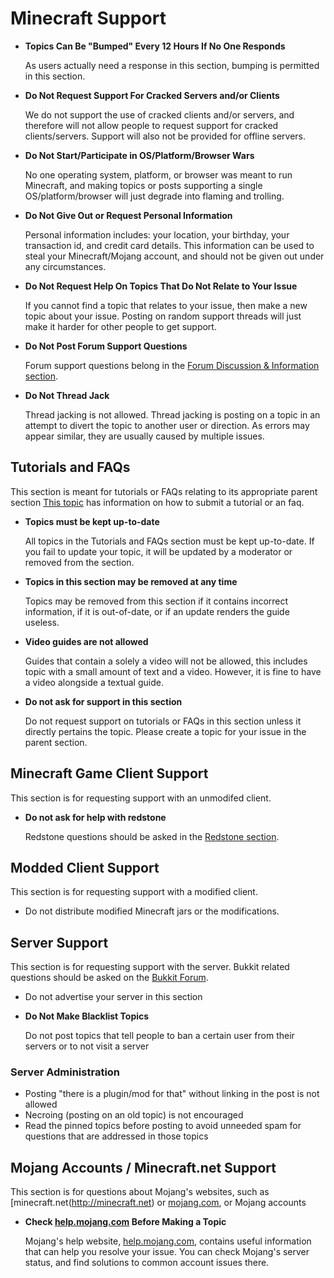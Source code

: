 # Minecraft Support

* __Topics Can Be "Bumped" Every 12 Hours If No One Responds__

    As users actually need a response in this section, bumping is permitted in this section.

* __Do Not Request Support For Cracked Servers and/or Clients__

    We do not support the use of cracked clients and/or servers, and therefore will not allow people to request support for cracked clients/servers. Support will also not be provided for offline servers.

* __Do Not Start/Participate in OS/Platform/Browser Wars__

    No one operating system, platform, or browser was meant to run Minecraft, and making topics or posts supporting a single OS/platform/browser will just degrade into flaming and trolling.

* __Do Not Give Out or Request Personal Information__

    Personal information includes: your location, your birthday, your transaction id, and credit card details. This information can be used to steal your Minecraft/Mojang account, and should not be given out under any circumstances.

* __Do Not Request Help On Topics That Do Not Relate to Your Issue__

    If you cannot find a topic that relates to your issue, then make a new topic about your issue. Posting on random support threads will just make it harder for other people to get support.

* __Do Not Post Forum Support Questions__

    Forum support questions belong in the [Forum Discussion & Information section](www.minecraftforum.net/forum/4-forum-discussion-info/).

* __Do Not Thread Jack__

    Thread jacking is not allowed. Thread jacking is posting on a topic in an attempt to divert the topic to another user or direction. As errors may appear similar, they are usually caused by multiple issues.


## Tutorials and FAQs

This section is meant for tutorials or FAQs relating to its appropriate parent section
    [This topic](http://www.minecraftforum.net/forum-154/announcement-70-how-to-submit-a-tutorial-or-faq-thread/) has information on how to submit a tutorial or an faq.

* __Topics must be kept up-to-date__

    All topics in the Tutorials and FAQs section must be kept up-to-date. If you fail to update your topic, it will be updated by a moderator or removed from the section.

* __Topics in this section may be removed at any time__

    Topics may be removed from this section if it contains incorrect information, if it is out-of-date, or if an update renders the guide useless.

* __Video guides are not allowed__

    Guides that contain a solely a video will not be allowed, this includes topic with a small amount of text and a video. However, it is fine to have a video alongside a textual guide.

* __Do not ask for support in this section__

    Do not request support on tutorials or FAQs in this section unless it directly pertains the topic. Please create a topic for your issue in the parent section.


## Minecraft Game Client Support

This section is for requesting support with an unmodifed client.

* __Do not ask for help with redstone__

    Redstone questions should be asked in the [Redstone section](http://www.minecraftforum.net/forum/67-redstone-discussion-and-mechanisms/).


## Modded Client Support

This section is for requesting support with a modified client.

* Do not distribute modified Minecraft jars or the modifications.


## Server Support

This section is for requesting support with the server. Bukkit related questions should be asked on the [Bukkit Forum](http://forums.bukkit.org/forums/bukkit-help.6/).

* Do not advertise your server in this section

* __Do Not Make Blacklist Topics__

    Do not post topics that tell people to ban a certain user from their servers or to not visit a server


### Server Administration

* Posting "there is a plugin/mod for that" without linking in the post is not allowed
* Necroing (posting on an old topic) is not encouraged
* Read the pinned topics before posting to avoid unneeded spam for questions that are addressed in those topics


## Mojang Accounts / Minecraft.net Support

This section is for questions about Mojang's websites, such as [minecraft.net(http://minecraft.net) or [mojang.com](http://mojang.com), or Mojang accounts

* __Check [help.mojang.com](http://help.mojang.com) Before Making a Topic__

    Mojang's help website, [help.mojang.com](http://help.mojang.com), contains useful information that can help you resolve your issue. You can check Mojang's server status, and find solutions to common account issues there.
